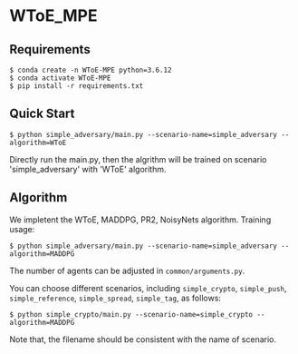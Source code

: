 # WToE_MPE

## Requirements
 ```shell
$ conda create -n WToE-MPE python=3.6.12
$ conda activate WToE-MPE
$ pip install -r requirements.txt
```

## Quick Start

```shell
$ python simple_adversary/main.py --scenario-name=simple_adversary --algorithm=WToE
```

Directly run the main.py, then the algrithm will be trained on scenario 'simple_adversary' with 'WToE' algorithm.

## Algorithm
We impletent the WToE, MADDPG, PR2, NoisyNets algorithm.
Training usage: 
```shell
$ python simple_adversary/main.py --scenario-name=simple_adversary --algorithm=MADDPG
```
The number of agents can be adjusted in `common/arguments.py`.

You can choose different scenarios, including `simple_crypto`, `simple_push`, `simple_reference`, `simple_spread`, `simple_tag`, as follows:
```shell
$ python simple_crypto/main.py --scenario-name=simple_crypto --algorithm=MADDPG
```
Note that, the filename should be consistent with the name of scenario.